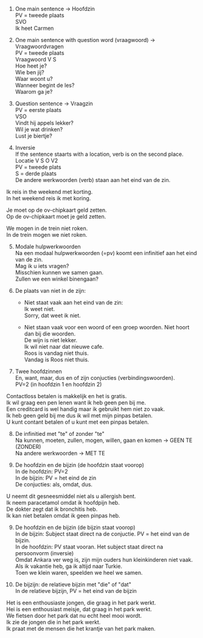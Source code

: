 1) One main sentence -> Hoofdzin  
PV = tweede plaats  
SVO  
Ik heet Carmen  

2) One main sentence with question word (vraagwoord) -> Vraagwoordvragen  
PV = tweede plaats  
Vraagwoord V S  
Hoe heet je?  
Wie ben jij?  
Waar woont u?  
Wanneer begint de les?  
Waarom ga je?  
  
3) Question sentence -> Vraagzin  
PV = eerste plaats  
VSO  
Vindt hij appels lekker?  
Wil je wat drinken?  
Lust je biertje?  
  
4) Inversie  
If the sentence staarts with a location, verb is on the second place.  
Locatie V S O V2  
PV = tweede plats  
S = derde plaats  
De andere werkwoorden (verb) staan aan het eind van de zin.  
  
Ik reis in the weekend met korting.  
In het weekend reis ik met koring.  
  
Je moet op de ov-chipkaart geld zetten.  
Op de ov-chipkaart moet je geld zetten.  
  
We mogen in de trein niet roken.  
In de trein mogen we niet roken.  
  
5) Modale hulpwerkwoorden  
Na een modaal hulpwerkwoorden (=pv) koomt een infinitief aan het eind van de zin.  
Mag ik u iets vragen?  
Misschien kunnen we samen gaan.  
Zullen we een winkel binengaan?  
  
6) De plaats van niet in de zijn:  
	- Niet staat vaak aan het eind van de zin:  
		Ik weet niet.  
		Sorry, dat weet ik niet.  
		  
	- Niet staan vaak voor een woord of een groep woorden. Niet hoort dan bij die woorden.  
		De wijn is niet lekker.  
		Ik wil niet naar dat nieuwe cafe.  
		Roos is vandag niet thuis.  
		Vandag is Roos niet thuis.  
		  
7) Twee hoofdzinnen  
En, want, maar, dus en of zijn conjucties (verbindingswoorden).  
PV=2 (in hoofdzin 1 en hoofdzin 2)  
  
Contactloss betalen is makkelijk en het is gratis.  
Ik wil graag een pen lenen want ik heb geen pen bij me.  
Een creditcard is wel handig maar ik gebruikt hem niet zo vaak.  
Ik heb geen geld bij me dus ik wil met mijn pinpas betalen.  
U kunt contant betalen of u kunt met een pinpas betalen.  
  
8) De infinitied met "te" of zonder "te"  
Na kunnen, moeten, zullen, mogen, willen, gaan en komen -> GEEN TE (ZONDER)  
Na andere werkwoorden -> MET TE  
  
8) De hoofdzin en de bijzin (de hoofdzin staat voorop)  
In de hoofdzin: PV=2  
In de bijzin: PV = het eind de zin  
De conjucties: als, omdat, dus.  
  
U neemt dit gesneesmiddel niet als u allergish bent.  
Ik neem paracetamol omdat ik hoofdpijn heb.  
De dokter zegt dat ik bronchitis heb.  
Ik kan niet betalen omdat ik geen pinpas heb.  
  
9) De hoofdzin en de bijzin (de bijzin staat voorop)  
In de bijzin: Subject staat direct na de conjuctie. PV = het eind van de bijzin.  
In de hoofdzin: PV staat vooran. Het subject staat direct na persoonvorm (inversie)  
Omdat Ankara ver weg is, zijn mijn ouders hun kleinkinderen niet vaak.  
Als ik vakantie heb, ga ik altijd naar Turkie.  
Toen we klein waren, speelden we heel we samen.  
  
10) De bijzijn: de relatieve bijzin met "die" of "dat"  
In de relatieve bijzijn, PV = het eind van de bijzin  
  
Het is een enthousiaste jongen, die graag in het park werkt.  
Hei is een enthousiast meisje, dat graag in het park werkt.  
We fietsen door het park dat nu echt heel mooi wordt.  
Ik zie de jongen die in het park werkt.  
Ik praat met de mensen die het krantje van het park maken.  
































		
		
